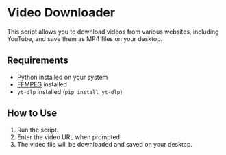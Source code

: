 # Video Downloader

This script allows you to download videos from various websites, including YouTube, and save them as MP4 files on your desktop.

## Requirements
- Python installed on your system
- [FFMPEG](https://www.ffmpeg.org/download.html) installed
- `yt-dlp` installed (`pip install yt-dlp`)

## How to Use
1. Run the script.
2. Enter the video URL when prompted.
3. The video file will be downloaded and saved on your desktop.
